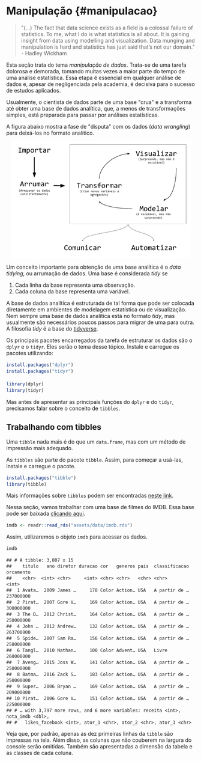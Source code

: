 # Manipulação {#manipulacao}

> "(...) The fact that data science exists as a field is a colossal failure of statistics. To me, what I do is what statistics is all about. It is gaining insight from data using modelling and visualization. Data munging and manipulation is hard and statistics has just said that’s not our domain." - Hadley Wickham

Esta seção trata do tema *manipulação de dados*. Trata-se de uma tarefa dolorosa e demorada, tomando muitas vezes a maior parte do tempo de uma análise estatística. Essa etapa é essencial em qualquer análise de dados e, apesar de negligenciada pela academia, é decisiva para o sucesso de estudos aplicados.

Usualmente, o cientista de dados parte de uma base "crua" e a transforma até obter uma base de dados analítica, que, a menos de transformações simples, está preparada para passar por análises estatísticas.

A figura abaixo mostra a fase de "disputa" com os dados (*data wrangling*) para deixá-los no formato analítico.

<img src="assets/img/manipulacao/ciclo-ciencia-de-dados.png" width="479" style="display: block; margin: auto;" />

Um conceito importante para obtenção de uma base analítica é o *data tidying*, ou arrumação de dados. Uma base é considerada *tidy* se

1. Cada linha da base representa uma observação.
2. Cada coluna da base representa uma variável.

A base de dados analítica é estruturada de tal forma que pode ser colocada diretamente em ambientes de modelagem estatística ou de visualização. Nem sempre uma base de dados analítica está no formato *tidy*, mas usualmente são necessários poucos passos para migrar de uma para outra. A filosofia *tidy* é a base do [tidyverse](https://www.tidyverse.org/).

Os principais pacotes encarregados da tarefa de estruturar os dados são o `dplyr` e o `tidyr`. Eles serão o tema desse tópico. Instale e carregue os pacotes utilizando:


```r
install.packages("dplyr")
install.packages("tidyr")

library(dplyr)
library(tidyr)
```

Mas antes de apresentar as principais funções do `dplyr` e do `tidyr`, precisamos falar sobre o conceito de `tibbles`.

## Trabalhando com tibbles

Uma `tibble` nada mais é do que um `data.frame`, mas com um método de impressão mais adequado. 

As `tibbles` são parte do pacote `tibble`. Assim, para começar a usá-las, instale e carregue o pacote.


```r
install.packages("tibble")
library(tibble)
```

Mais informações sobre `tibbles` podem ser encontradas [neste link](http://r4ds.had.co.nz/tibbles.html).

Nessa seção, vamos trabalhar com uma base de filmes do IMDB. Essa base pode ser baixada [clicando aqui](https://github.com/curso-r/site-v2/raw/master/content/material/importacao/data/imdb.rds).


```r
imdb <- readr::read_rds("assets/data/imdb.rds")
```

Assim, utilizaremos o objeto `imdb` para acessar os dados.


```r
imdb
```

```
## # A tibble: 3,807 x 15
##    titulo   ano diretor duracao cor   generos pais  classificacao orcamento
##    <chr>  <int> <chr>     <int> <chr> <chr>   <chr> <chr>             <int>
##  1 Avata…  2009 James …     178 Color Action… USA   A partir de … 237000000
##  2 Pirat…  2007 Gore V…     169 Color Action… USA   A partir de … 300000000
##  3 The D…  2012 Christ…     164 Color Action… USA   A partir de … 250000000
##  4 John …  2012 Andrew…     132 Color Action… USA   A partir de … 263700000
##  5 Spide…  2007 Sam Ra…     156 Color Action… USA   A partir de … 258000000
##  6 Tangl…  2010 Nathan…     100 Color Advent… USA   Livre         260000000
##  7 Aveng…  2015 Joss W…     141 Color Action… USA   A partir de … 250000000
##  8 Batma…  2016 Zack S…     183 Color Action… USA   A partir de … 250000000
##  9 Super…  2006 Bryan …     169 Color Action… USA   A partir de … 209000000
## 10 Pirat…  2006 Gore V…     151 Color Action… USA   A partir de … 225000000
## # … with 3,797 more rows, and 6 more variables: receita <int>, nota_imdb <dbl>,
## #   likes_facebook <int>, ator_1 <chr>, ator_2 <chr>, ator_3 <chr>
```

Veja que, por padrão, apenas as dez primeiras linhas da `tibble` são impressas na tela. Além disso, as colunas que não couberem na largura do console serão omitidas. Também são apresentadas a dimensão da tabela e as classes de cada coluna.
